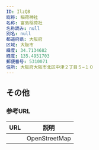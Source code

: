 ```yaml
---
ID: IlzQ8
総称: 稲荷神社
名称: 富島稲荷社
名称読み: null
別名: null
都道府県: 大阪府
区域: 大阪市
緯度: 34.7134682
経度: 135.4951703
郵便番号: 5310071
住所: 大阪府大阪市北区中津２丁目５−１０
---
```


## その他

### 参考URL

| URL | 説明          |
| --- | ------------- |
|     | OpenStreetMap |
